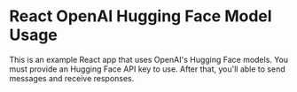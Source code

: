 # React OpenAI Hugging Face Model Usage

This is an example React app that uses OpenAI's Hugging Face models. You must provide an Hugging Face API key to use. After that, you'll able to send messages and receive responses.  